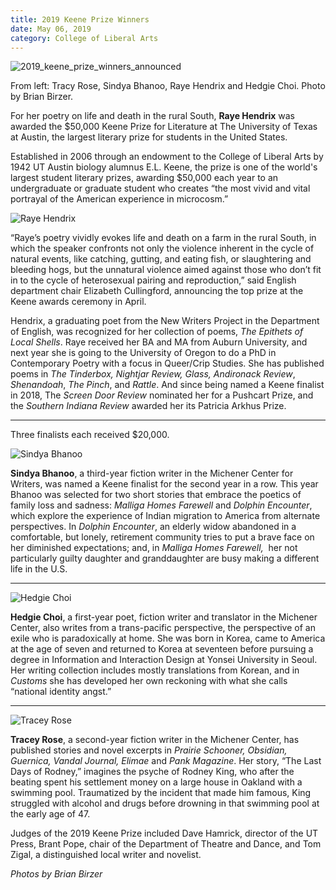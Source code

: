 ```yaml
--- 
title: 2019 Keene Prize Winners
date: May 06, 2019
category: College of Liberal Arts
---
```


![2019_keene_prize_winners_announced](http://research.utexas.edu/showcase/assets/js/fileman/Uploads/2019_keene_prize_winners_announced.jpeg)

From left: Tracy Rose, Sindya Bhanoo, Raye Hendrix and Hedgie Choi. Photo by Brian Birzer.

For her poetry on life and death in the rural South, **Raye Hendrix** was awarded the $50,000 Keene Prize for Literature at The University of Texas at Austin, the largest literary prize for students in the United States. 

Established in 2006 through an endowment to the College of Liberal Arts by 1942 UT Austin biology alumnus E.L. Keene, the prize is one of the world's largest student literary prizes, awarding $50,000 each year to an undergraduate or graduate student who creates “the most vivid and vital portrayal of the American experience in microcosm.”

![Raye Hendrix](http://research.utexas.edu/showcase/assets/js/fileman/Uploads/Raye-Hendrix.jpeg)

“Raye’s poetry vividly evokes life and death on a farm in the rural South, in which the speaker confronts not only the violence inherent in the cycle of natural events, like catching, gutting, and eating fish, or slaughtering and bleeding hogs, but the unnatural violence aimed against those who don’t fit in to the cycle of heterosexual pairing and reproduction,” said English department chair Elizabeth Cullingford, announcing the top prize at the Keene awards ceremony in April.

Hendrix, a graduating poet from the New Writers Project in the Department of English, was recognized for her collection of poems, _The Epithets of Local Shells_. Raye received her BA and MA from Auburn University, and next year she is going to the University of Oregon to do a PhD in Contemporary Poetry with a focus in Queer/Crip Studies. She has published poems in _The Tinderbox, Nightjar Review, Glass, Andironack Review_, _Shenandoah_, _The Pinch_, and _Rattle_. And since being named a Keene finalist in 2018, The _Screen Door Review_ nominated her for a Pushcart Prize, and the _Southern Indiana Review_ awarded her its Patricia Arkhus Prize.

* * *

Three finalists each received $20,000.

![Sindya Bhanoo](http://research.utexas.edu/showcase/assets/js/fileman/Uploads/Sindya-Bhanoo.jpeg)

**Sindya Bhanoo**, a third-year fiction writer in the Michener Center for Writers, was named a Keene finalist for the second year in a row. This year Bhanoo was selected for two short stories that embrace the poetics of family loss and sadness: _Malliga Homes Farewell_ and _Dolphin Encounter_, which explore the experience of Indian migration to America from alternate perspectives. In _Dolphin Encounter_, an elderly widow abandoned in a comfortable, but lonely, retirement community tries to put a brave face on her diminished expectations; and, in _Malliga Homes Farewell,_  her not particularly guilty daughter and granddaughter are busy making a different life in the U.S.

* * *

![Hedgie Choi](http://research.utexas.edu/showcase/assets/js/fileman/Uploads/Hedgie-Choi.jpeg)

**Hedgie Choi**, a first-year poet, fiction writer and translator in the Michener Center, also writes from a trans-pacific perspective, the perspective of an exile who is paradoxically at home. She was born in Korea, came to America at the age of seven and returned to Korea at seventeen before pursuing a degree in Information and Interaction Design at Yonsei University in Seoul. Her writing collection includes mostly translations from Korean, and in _Customs_ she has developed her own reckoning with what she calls “national identity angst.” 

* * *

![Tracey Rose](http://research.utexas.edu/showcase/assets/js/fileman/Uploads/Tracey-Rose.jpeg)

**Tracey Rose**, a second-year fiction writer in the Michener Center, has published stories and novel excerpts in _Prairie Schooner, Obsidian, Guernica, Vandal Journal, Elimae_ and _Pank Magazine_. Her story, “The Last Days of Rodney,” imagines the psyche of Rodney King, who after the beating spent his settlement money on a large house in Oakland with a swimming pool. Traumatized by the incident that made him famous, King struggled with alcohol and drugs before drowning in that swimming pool at the early age of 47.

Judges of the 2019 Keene Prize included Dave Hamrick, director of the UT Press, Brant Pope, chair of the Department of Theatre and Dance, and Tom Zigal, a distinguished local writer and novelist.

_Photos by Brian Birzer_